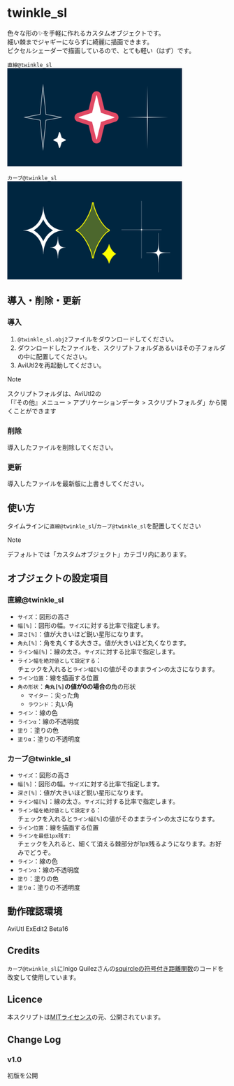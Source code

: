 # twinkle_sl

色々な形の✨を手軽に作れるカスタムオブジェクトです。<br>
細い棘までジャギーにならずに綺麗に描画できます。<br>
ピクセルシェーダーで描画しているので、とても軽い（はず）です。

`直線@twinkle_sl`<br>
<img src="./直線@twinkle_sl.png" width=400>

`カーブ@twinkle_sl`<br>
<img src="./カーブ@twinkle_sl.png" width=400>


## 導入・削除・更新

### 導入
1. `@twinkle_sl.obj2`ファイルをダウンロードしてください。
2. ダウンロードしたファイルを、スクリプトフォルダあるいはその子フォルダの中に配置してください。
3. AviUtl2を再起動してください。

> [!Note]
> スクリプトフォルダは、AviUtl2の<br>
> 「『その他』メニュー > アプリケーションデータ > スクリプトフォルダ」から開くことができます

### 削除
導入したファイルを削除してください。

### 更新
導入したファイルを最新版に上書きしてください。

## 使い方
タイムラインに`直線@twinkle_sl`/`カーブ@twinkle_sl`を配置してください

> [!Note]
> デフォルトでは「カスタムオブジェクト」カテゴリ内にあります。


## オブジェクトの設定項目

### 直線@twinkle_sl
- `サイズ`：図形の高さ
- `幅[%]`：図形の幅。`サイズ`に対する比率で指定します。
- `深さ[%]`：値が大きいほど鋭い星形になります。
- `角丸[%]`：角を丸くする大きさ。値が大きいほど丸くなります。
- `ライン幅[%]`：線の太さ。`サイズ`に対する比率で指定します。
- `ライン幅を絶対値として設定する`：<br>
  チェックを入れると`ライン幅[%]`の値がそのままラインの太さになります。
- `ライン位置`：線を描画する位置
- `角の形状`：**`角丸[%]`の値が0の場合の**角の形状
  - `マイター`：尖った角
  - `ラウンド`：丸い角
- `ライン`：線の色
- `ラインα`：線の不透明度
- `塗り`：塗りの色
- `塗りα`：塗りの不透明度

### カーブ@twinkle_sl
- `サイズ`：図形の高さ
- `幅[%]`：図形の幅。`サイズ`に対する比率で指定します。
- `深さ[%]`：値が大きいほど鋭い星形になります。
- `ライン幅[%]`：線の太さ。`サイズ`に対する比率で指定します。
- `ライン幅を絶対値として設定する`：<br>
  チェックを入れると`ライン幅[%]`の値がそのままラインの太さになります。
- `ライン位置`：線を描画する位置
- `ラインを最低1px残す`:<br>
  チェックを入れると、細くて消える棘部分が1px残るようになります。お好みでどうぞ。
- `ライン`：線の色
- `ラインα`：線の不透明度
- `塗り`：塗りの色
- `塗りα`：塗りの不透明度


## 動作確認環境
AviUtl ExEdit2 Beta16


## Credits
`カーブ@twinkle_sl`にInigo Quilezさんの[squircleの符号付き距離関数](https://www.shadertoy.com/view/7stcR4)のコードを改変して使用しています。


## Licence
本スクリプトは[MITライセンス](../LICENSE)の元、公開されています。


## Change Log

### v1.0
初版を公開
